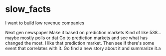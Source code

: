 # slow_facts

I want to build low revenue companies

Next gen newspaper
Make it based on prediction markets
Kind of like 538… maybe mostly polls or dat
Go to prediction markets and see what has changed the most. I like that prediction market. Then see if there's some event that correlates with it. Go find a new story about it and summarize it.a
